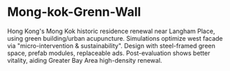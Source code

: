# Mong-kok-Grenn-Wall
Hong Kong's Mong Kok historic residence renewal near Langham Place, using green building/urban acupuncture. Simulations optimize west facade via "micro-intervention &amp; sustainability". Design with steel-framed green space, prefab modules, replaceable ads. Post-evaluation shows better vitality, aiding Greater Bay Area high-density renewal.
